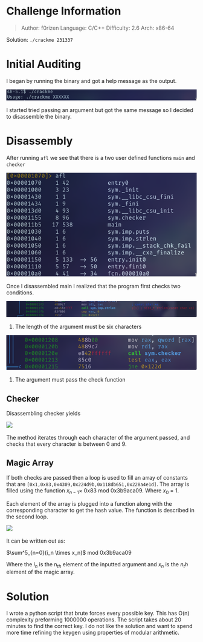 # Challenge Information

> Author: f0rizen
> Language: C/C++
> Difficulty: 2.6
> Arch: x86-64

Solution: `./crackme 231337`

# Initial Auditing

I began by running the binary and got a help message as the output.

![](images/usage.png)

I started tried passing an argument but got the same message so I
decided to disassemble the binary.

# Disassembly
After running `afl` we see that there is a two user defined functions
`main` and `checker`

![](images/methods.png)

Once I disassembled main I realized that the program first checks two
conditions.

![](images/length_check.png)

1. The length of the argument must be six characters

![](images/pass_checker.png)

1. The argument must pass the check function

## Checker

Disassembling checker yields

![](checker.png)

The method iterates through each character of the argument passed, and checks
that every character is between 0 and 9.

## Magic Array

If both checks are passed then a loop is used to fill an array of constants
that are `[0x1,0x83,0x4309,0x224d9b,0x118db651,0x228a4e1d]`. The array is
filled using the function $x_{n-1} \times$ 0x83 mod 0x3b9aca09. Where $x_0$ = 1.

Each element of the array is plugged into a function along with the
corresponding character to get the hash value. The function is described in
the second loop.

![](hashing.png)

It can be written out as:

$\sum^5_{n=0}(i_n \times x_n)$ mod 0x3b9aca09

Where the $i_n$ is the n$_{th}$ element of the inputted argument and $x_n$ is the
$n_th$ element of the magic array.

# Solution
I wrote a python script that brute forces every possible key. This has O(n)
complexity preforming 1000000 operations. The script takes about 20 minutes
to find the correct key. I do not like the solution and want to spend more time
refining the keygen using properties of modular arithmetic.
